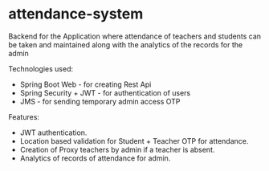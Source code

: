 # attendance-system
Backend for the Application where attendance of teachers and students can be taken and maintained along with the analytics of the records for the admin

Technologies used:
-  Spring Boot Web - for creating Rest Api
-  Spring Security + JWT - for authentication of users
-  JMS - for sending temporary admin access OTP

Features:
-  JWT authentication.
-  Location based validation for Student + Teacher OTP for attendance.
-  Creation of Proxy teachers by admin if a teacher is absent.
-  Analytics of records of attendance for admin.  
  
  
